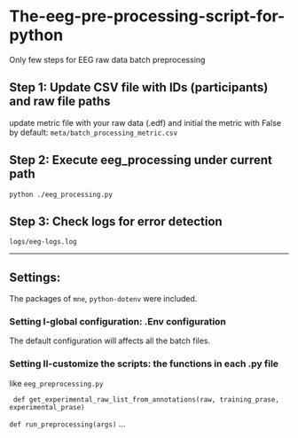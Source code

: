 # The-eeg-pre-processing-script-for-python

Only few steps for EEG raw data batch preprocessing 

## Step 1: Update CSV file with IDs (participants) and raw file paths
update metric file with your raw data (.edf) and initial the metric with False by default: ` meta/batch_processing_metric.csv `

## Step 2: Execute eeg_processing under current path
` python ./eeg_processing.py `

## Step 3: Check logs for error detection
` logs/eeg-logs.log `

---

## Settings:
The packages of `mne`, `python-dotenv` were included.

### Setting I-global configuration: .Env configuration
The default configuration will affects all the batch files.

### Setting II-customize the scripts: the functions in each .py file
like `eeg_preprocessing.py`

` def get_experimental_raw_list_from_annotations(raw, training_prase, experimental_prase)`

` def run_preprocessing(args) ` ...

